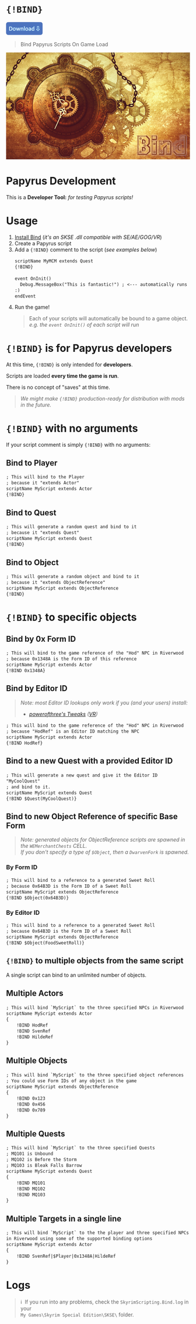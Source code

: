 # `{!BIND}`

<a 
    title="Download BIND SKSE Plugin - Install in your Mod Manager"
    href="https://github.com/SkyrimScripting/Bind/releases/download/v2/BIND.v2.7z">
    <img
        alt="Download BIND SKSE Plugin - Install in your Mod Manager"
        src="https://raw.githubusercontent.com/SkyrimScripting/Download/main/DownloadButton_256.png"
        width="100"
        />
</a>

> Bind Papyrus Scripts On Game Load

![Bind](Images/Logo.png)

# Papyrus Development

This is a **Developer Tool:** _for testing Papyrus scripts!_

# Usage

1. [Install Bind](https://github.com/SkyrimScripting/Bind/releases/download/v1/BIND.Papyrus.Scripts.7z) (_it's an SKSE .dll compatible with SE/AE/GOG/VR_)
1. Create a Papyrus script
1. Add a `{!BIND}` comment to the script (_see examples below_)
   ```papyrus
   scriptName MyMCM extends Quest
   {!BIND}

   event OnInit()
     Debug.MessageBox("This is fantastic!") ; <--- automatically runs :)
   endEvent
   ```
1. Run the game!
   > Each of your scripts will automatically be bound to a game object.  
   > _e.g. the `event OnInit()` of each script will run_

# `{!BIND}` is for Papyrus developers

At this time, `{!BIND}` is only intended for **developers**.

Scripts are loaded **every time the game is run**.

There is no concept of "saves" at this time.

> _We might make `{!BIND}` production-ready for distribution with mods in the future._

# `{!BIND}` with no arguments

If your script comment is simply `{!BIND}` with no arguments:

## Bind to Player

```papyrus
; This will bind to the Player
; because it "extends Actor"
scriptName MyScript extends Actor
{!BIND}
```

## Bind to Quest

```papyrus
; This will generate a random quest and bind to it
; because it "extends Quest"
scriptName MyScript extends Quest
{!BIND}
```

## Bind to Object

```papyrus
; This will generate a random object and bind to it
; because it "extends ObjectReference"
scriptName MyScript extends ObjectReference
{!BIND}
```

# `{!BIND}` to specific objects

## Bind by 0x Form ID

```papyrus
; This will bind to the game reference of the "Hod" NPC in Riverwood
; because 0x1348A is the Form ID of this reference
scriptName MyScript extends Actor
{!BIND 0x1348A}
```

## Bind by Editor ID

> _Note: most Editor ID lookups only work if you (and your users) install:_
> - _[powerofthree's Tweaks](https://www.nexusmods.com/skyrimspecialedition/mods/51073) ([VR](https://www.nexusmods.com/skyrimspecialedition/mods/59510))_

```papyrus
; This will bind to the game reference of the "Hod" NPC in Riverwood
; because "HodRef" is an Editor ID matching the NPC
scriptName MyScript extends Actor
{!BIND HodRef}
```

## Bind to a new Quest with a provided Editor ID

```papyrus
; This will generate a new quest and give it the Editor ID "MyCoolQuest"
; and bind to it.
scriptName MyScript extends Quest
{!BIND $Quest(MyCoolQuest)}
```

## Bind to new Object Reference of specific Base Form

> _Note: generated objects for ObjectReference scripts are spawned in the `WEMerchantChests` CELL._  
> _If you don't specify a type of `$Object`, then a `DwarvenFork` is spawned._

### By Form ID

```papyrus
; This will bind to a reference to a generated Sweet Roll
; because 0x64B3D is the Form ID of a Sweet Roll
scriptName MyScript extends ObjectReference
{!BIND $Object(0x64B3D)}
```

### By Editor ID

```papyrus
; This will bind to a reference to a generated Sweet Roll
; because 0x64B3D is the Form ID of a Sweet Roll
scriptName MyScript extends ObjectReference
{!BIND $Object(FoodSweetRoll)}
```

## `{!BIND}` to multiple objects from the same script

A single script can bind to an unlimited number of objects.

## Multiple Actors

```papyrus
; This will bind `MyScript` to the three specified NPCs in Riverwood
scriptName MyScript extends Actor
{
    !BIND HodRef
    !BIND SvenRef
    !BIND HildeRef
}
```

## Multiple Objects

```papyrus
; This will bind `MyScript` to the three specified object references
; You could use Form IDs of any object in the game
scriptName MyScript extends ObjectReference
{
    !BIND 0x123
    !BIND 0x456
    !BIND 0x789
}
```

## Multiple Quests

```papyrus
; This will bind `MyScript` to the three specified Quests
; MQ101 is Unbound
; MQ102 is Before the Storm
; MQ103 is Bleak Falls Barrow
scriptName MyScript extends Quest
{
    !BIND MQ101
    !BIND MQ102
    !BIND MQ103
}
```

## Multiple Targets in a single line

```papyrus
; This will bind `MyScript` to the the player and three specified NPCs in Riverwood using some of the supported binding options
scriptName MyScript extends Actor
{
    !BIND SvenRef|$Player|0x1348A|HildeRef
}
```

# Logs

> ℹ ️ If you run into any problems, check the `SkyrimScripting.Bind.log` in your  
> `My Games\Skyrim Special Edition\SKSE\` folder.
